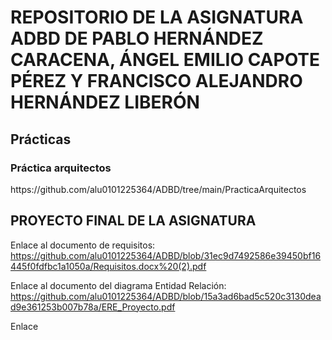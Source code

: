 <h1> REPOSITORIO DE LA ASIGNATURA ADBD DE PABLO HERNÁNDEZ CARACENA, ÁNGEL EMILIO CAPOTE PÉREZ Y FRANCISCO ALEJANDRO HERNÁNDEZ LIBERÓN</h1>

<h2> Prácticas </h2>
<h3> Práctica arquitectos </h3>
https://github.com/alu0101225364/ADBD/tree/main/PracticaArquitectos

<h2> PROYECTO FINAL DE LA ASIGNATURA</h2>

Enlace al documento de requisitos: https://github.com/alu0101225364/ADBD/blob/31ec9d7492586e39450bf16445f0fdfbc1a1050a/Requisitos.docx%20(2).pdf

Enlace al documento del diagrama Entidad Relación: https://github.com/alu0101225364/ADBD/blob/15a3ad6bad5c520c3130dead9e361253b007b78a/ERE_Proyecto.pdf

Enlace
